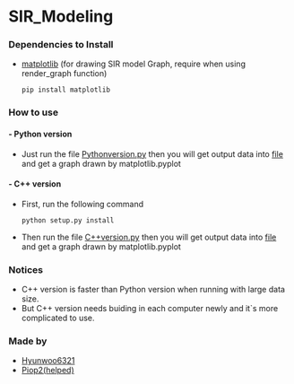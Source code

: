 # SIR_Modeling


### Dependencies to Install

- [matplotlib](https://matplotlib.org/) (for drawing SIR model Graph, require when using render_graph function)
  ```shell
  pip install matplotlib
  ```

### How to use

#### - Python version

- Just run the file [Pythonversion.py](sir_modeling_Pythonversion.py) then you will get output data into [file](data.csv) and get a graph drawn by matplotlib.pyplot

#### - C++ version

- First, run the following command
    ```shell
    python setup.py install
    ```
- Then run the file [C++version.py](sir_modeling_C++version.py) then you will get output data into [file](datacpp.csv) and get a graph drawn by matplotlib.pyplot

### Notices

- C++ version is faster than Python version when running with large data size.
- But C++ version needs buiding in each computer newly and it`s more complicated to use.

### Made by
- [Hyunwoo6321](https://github.com/hyunwoo6321)
- [Piop2(helped)](https://github.com/Piop2)